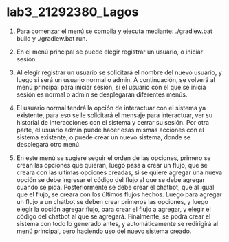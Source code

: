 # lab3_21292380_Lagos
1. Para comenzar el menú se compila y ejecuta mediante: ./gradlew.bat build y ./gradlew.bat run.

2. En el menú principal se puede elegir registrar un usuario, o iniciar sesión.

3. Al elegir registrar un usuario se solicitará el nombre del nuevo usuario, y luego si será un usuario 
normal o admin. A continuación, se volverá al menú principal para iniciar sesión, si el usuario con 
el que se inicia sesión es normal o admin se desplegaran diferentes menús.

4. El usuario normal tendrá la opción de interactuar con el sistema ya existente, para eso se le 
solicitará el mensaje para interactuar, ver su historial de interacciones con el sistema y cerrar su 
sesión. Por otra parte, el usuario admin puede hacer esas mismas acciones con el sistema existente, 
o puede crear un nuevo sistema, donde se desplegará otro menú.

5. En este menú se sugiere seguir el orden de las opciones, primero se crean las opciones que 
quieran, luego pasa a crear un flujo, que se creara con las ultimas opciones creadas, si se quiere 
agregar una nueva opción se debe ingresar el código del flujo al que se debe agregar cuando se pida.
Posteriormente se debe crear el chatbot, que al igual que el flujo, se creara con los últimos flujos 
hechos. Luego para agregar un flujo a un chatbot se deben crear primeros las opciones, y luego 
elegir la opción agregar flujo, para crear el flujo a agregar, y elegir el código del chatbot al que se 
agregará. Finalmente, se podrá crear el sistema con todo lo generado antes, y automáticamente se 
redirigirá al menú principal, pero haciendo uso del nuevo sistema creado.